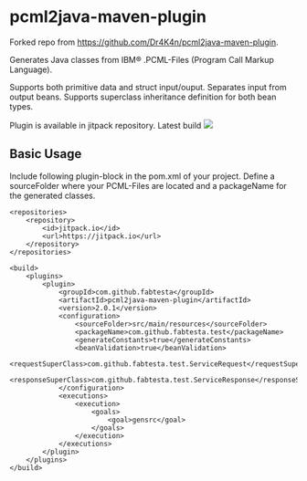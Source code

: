 pcml2java-maven-plugin
======================
Forked repo from https://github.com/Dr4K4n/pcml2java-maven-plugin.

Generates Java classes from IBM® .PCML-Files (Program Call Markup Language).

Supports both primitive data and struct input/ouput.
Separates input from output beans.
Supports superclass inheritance definition for both bean types.

Plugin is available in jitpack repository.
Latest build
[![](https://jitpack.io/v/fabtesta/pcml2java-maven-plugin.svg)](https://jitpack.io/#fabtesta/pcml2java-maven-plugin)

## Basic Usage

Include following plugin-block in the pom.xml of your project. Define a sourceFolder where your PCML-Files are located and a packageName for the generated classes.

```
<repositories>
	<repository>
	    <id>jitpack.io</id>
	    <url>https://jitpack.io</url>
	</repository>
</repositories>

<build>
	<plugins>
		<plugin>
			<groupId>com.github.fabtesta</groupId>
	    	<artifactId>pcml2java-maven-plugin</artifactId>
	    	<version>2.0.1</version>
			<configuration>
				<sourceFolder>src/main/resources</sourceFolder>
				<packageName>com.github.fabtesta.test</packageName>
				<generateConstants>true</generateConstants>
				<beanValidation>true</beanValidation>
				<requestSuperClass>com.github.fabtesta.test.ServiceRequest</requestSuperClass>
				<responseSuperClass>com.github.fabtesta.test.ServiceResponse</responseSuperClass>
			</configuration>
			<executions>
				<execution>
					<goals>
						<goal>gensrc</goal>
					</goals>
				</execution>
			</executions>
		</plugin>
	</plugins>
</build>
```
